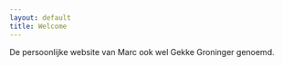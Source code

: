 ```yaml
---
layout: default
title: Welcome
---
```


De persoonlijke website van Marc ook wel Gekke Groninger genoemd.
